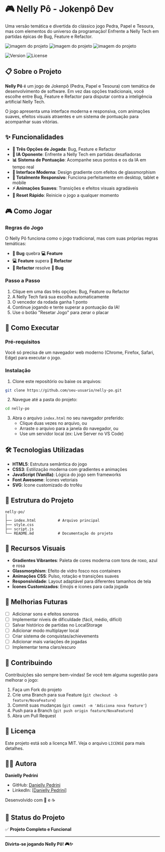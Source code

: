 # 🎮 Nelly Pô - Jokenpô Dev

Uma versão temática e divertida do clássico jogo Pedra, Papel e Tesoura, mas com elementos do universo da programação! Enfrente a Nelly Tech em partidas épicas de Bug, Feature e Refactor.

<img src="./assets/nelly pô 1.png" alt="imagem do projeto">
<img src="./assets/nelly pô 2.png" alt="imagem do projeto">
<img src="./assets/nelly pô 3.png" alt="imagem do projeto">

![Version](https://img.shields.io/badge/version-1.0.0-blue.svg)
![License](https://img.shields.io/badge/license-MIT-green.svg)

## 📋 Sobre o Projeto

**Nelly Pô** é um jogo de Jokenpô (Pedra, Papel e Tesoura) com temática de desenvolvimento de software. Em vez das opções tradicionais, você escolhe entre Bug, Feature e Refactor para disputar contra a inteligência artificial Nelly Tech.

O jogo apresenta uma interface moderna e responsiva, com animações suaves, efeitos visuais atraentes e um sistema de pontuação para acompanhar suas vitórias.

## ✨ Funcionalidades

- **🎯 Três Opções de Jogada**: Bug, Feature e Refactor
- **🤖 IA Oponente**: Enfrente a Nelly Tech em partidas desafiadoras
- **📊 Sistema de Pontuação**: Acompanhe seus pontos e os da IA em tempo real
- **🎨 Interface Moderna**: Design gradiente com efeitos de glassmorphism
- **📱 Totalmente Responsivo**: Funciona perfeitamente em desktop, tablet e mobile
- **⚡ Animações Suaves**: Transições e efeitos visuais agradáveis
- **🔄 Reset Rápido**: Reinicie o jogo a qualquer momento

## 🎮 Como Jogar

### Regras do Jogo

O Nelly Pô funciona como o jogo tradicional, mas com suas próprias regras temáticas:

- **🐛 Bug** quebra **💻 Feature**
- **💻 Feature** supera **🔧 Refactor**
- **🔧 Refactor** resolve **🐛 Bug**

### Passo a Passo

1. Clique em uma das três opções: Bug, Feature ou Refactor
2. A Nelly Tech fará sua escolha automaticamente
3. O vencedor da rodada ganha 1 ponto
4. Continue jogando e tente superar a pontuação da IA!
5. Use o botão "Resetar Jogo" para zerar o placar

## 🚀 Como Executar

### Pré-requisitos

Você só precisa de um navegador web moderno (Chrome, Firefox, Safari, Edge) para executar o jogo.

### Instalação

1. Clone este repositório ou baixe os arquivos:
```bash
git clone https://github.com/seu-usuario/nelly-po.git
```

2. Navegue até a pasta do projeto:
```bash
cd nelly-po
```

3. Abra o arquivo `index.html` no seu navegador preferido:
   - Clique duas vezes no arquivo, ou
   - Arraste o arquivo para a janela do navegador, ou
   - Use um servidor local (ex: Live Server no VS Code)

## 🛠️ Tecnologias Utilizadas

- **HTML5**: Estrutura semântica do jogo
- **CSS3**: Estilização moderna com gradientes e animações
- **JavaScript (Vanilla)**: Lógica do jogo sem frameworks
- **Font Awesome**: Ícones vetoriais
- **SVG**: Ícone customizado do troféu

## 📁 Estrutura do Projeto

```
nelly-po/
│
├── index.html          # Arquivo principal
├── style.css
├── script.js 
└── README.md           # Documentação do projeto
```

## 🎨 Recursos Visuais

- **Gradientes Vibrantes**: Paleta de cores moderna com tons de roxo, azul e rosa
- **Glassmorphism**: Efeito de vidro fosco nos containers
- **Animações CSS**: Pulso, rotação e transições suaves
- **Responsividade**: Layout adaptável para diferentes tamanhos de tela
- **Ícones Customizados**: Emojis e ícones para cada jogada

## 🔮 Melhorias Futuras

- [ ] Adicionar sons e efeitos sonoros
- [ ] Implementar níveis de dificuldade (fácil, médio, difícil)
- [ ] Salvar histórico de partidas no LocalStorage
- [ ] Adicionar modo multiplayer local
- [ ] Criar sistema de conquistas/achievements
- [ ] Adicionar mais variações de jogadas
- [ ] Implementar tema claro/escuro

## 🤝 Contribuindo

Contribuições são sempre bem-vindas! Se você tem alguma sugestão para melhorar o jogo:

1. Faça um Fork do projeto
2. Crie uma Branch para sua Feature (`git checkout -b feature/NovaFeature`)
3. Commit suas mudanças (`git commit -m 'Adiciona nova feature'`)
4. Push para a Branch (`git push origin feature/NovaFeature`)
5. Abra um Pull Request

## 📄 Licença

Este projeto está sob a licença MIT. Veja o arquivo `LICENSE` para mais detalhes.

## 👩‍💻 Autora

**Danielly Pedrini**

- GitHub: [Danielly Pedrini](https://github.com/danielly-pedrini)
- LinkedIn: [[Danielly Pedrini](https://www.linkedin.com/in/daniellypedrini/)]

Desenvolvido com 💜 e ☕

## 🎯 Status do Projeto

✅ **Projeto Completo e Funcional**

---

**Divirta-se jogando Nelly Pô! 🎮✨**